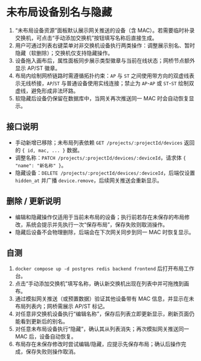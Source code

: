 # 未布局设备别名与隐藏

1. “未布局设备资源”面板默认展示网关推送的设备（含 MAC）。若需要临时补录交换机，可点击“手动添加交换机”按钮填写名称后直接生成。
2. 用户可通过列表右键菜单对非交换机设备执行两类操作：调整展示别名、暂时隐藏（软删除）；交换机仅支持隐藏操作。
3. 设备拖入画布后，属性面板同步展示类型徽章与当前在线状态；网桥节点额外显示 AP/ST 徽章。
4. 布局内绘制网桥链路时需遵循拓扑约束：`AP` 与 `ST` 之间使用带方向的双虚线表示无线桥接，`AP`/`ST` 与普通设备使用实线连接；禁止为 `AP`-`AP` 或 `ST`-`ST` 绘制双虚线，避免形成非法环路。
5. 软隐藏后设备仍保留在数据库中，当网关再次推送同一 MAC 时会自动恢复显示。

## 接口说明

- 手动新增已移除；未布局列表依赖 `GET /projects/:projectId/devices` 返回的 `{ id, mac, ... }` 数据。
- 调整名称：`PATCH /projects/:projectId/devices/:deviceId`，请求体 `{ "name": "新名称" }`。
- 隐藏设备：`DELETE /projects/:projectId/devices/:deviceId`，后端仅设置 `hidden_at` 并广播 `device.remove`，后续网关推送会重新显示。

## 删除 / 更新说明

- 编辑和隐藏操作仅适用于当前未布局的设备；执行前若存在未保存的布局修改，系统会提示并先执行一次“保存布局”，保存失败则取消操作。
- 隐藏后设备不会物理删除，后端会在下次网关同步到同一 MAC 时恢复显示。

## 自测

1. `docker compose up -d postgres redis backend frontend` 后打开布局工作台。
2. 点击“手动添加交换机”填写名称，确认新交换机出现在列表中并可拖拽到画布。
3. 通过模拟网关推送（或预置数据）验证其他设备带有 MAC 信息，并显示在未布局列表内；网桥需展示 AP/ST 标记。
4. 对任意非交换机设备执行“编辑名称”，保存后列表立即更新显示，刷新页面仍能看到更新后的别名。
5. 对任意未布局设备执行“隐藏”，确认其从列表消失；再次模拟网关推送同一 MAC 后，设备自动恢复。
6. 布局存在未保存修改时尝试编辑/隐藏，应提示先保存布局；确认后操作完成，保存失败则操作取消。
